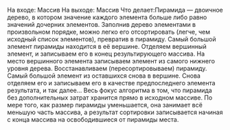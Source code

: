 На входе: Массив
На выходе: Массив
Что делает:Пирамида — двоичное дерево, в котором значение каждого элемента больше либо равно значений дочерних элементов.
            Заполнив дерево элементами в произвольном порядке, можно легко его отсортировать (легче, чем исходный список элементов), превратив в пирамиду.
            Самый большой элемент пирамиды находится в её вершине.
            Отделяем вершинный элемент, и записываем его в конец результирующего массива.
            На место вершинного элемента записываем элемент из самого нижнего уровня дерева.
            Восстанавливаем (пересортировываем) пирамиду.
            Самый большой элемент из оставшихся снова в вершине. Снова отделяем его и записываем его в качестве предпоследнего элемента результата, и так далее...
            Весь фокус алгоритма в том, что пирамида без дополнительных затрат хранится прямо в исходном массиве. По мере того, как размер пирамиды уменьшается, она занимает всё меньшую часть массива, а результат сортировки записывается начиная с конца массива на освободившиеся от пирамиды места.

